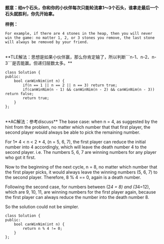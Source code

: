 **题意：给n个石头，你和你的小伙伴每次只能轮流拿1～3个石头，谁拿走最后一个石头就胜利，你先开始拿。**

**样例：**
```
For example, if there are 4 stones in the heap, then you will never win the game: no matter 1, 2, or 3 stones you remove, the last stone will always be removed by your friend.
```
<br/>
**TLE解法：思想是如果小伙伴赢，那么你肯定输了，所以判断```n-1、n-2、n-3```是否能赢。但递归层数太多。**

```
class Solution {
public:
    bool canWinNim(int n) {
        if(n == 1 || n == 2 || n == 3) return true;
        if(canWinNim(n - 1) && canWinNim(n - 2) && canWinNim(n - 3)) return false;
        return true;
    }
};
```
<br/>
**AC解法：参考discuss**
The base case: when n = 4, as suggested by the hint from the problem, no matter which number that that first player, the second player would always be able to pick the remaining number.

For 1* 4 < n < 2 * 4, (n = 5, 6, 7), the first player can reduce the initial number into 4 accordingly, which will leave the death number 4 to the second player. i.e. The numbers 5, 6, 7 are winning numbers for any player who got it first.

Now to the beginning of the next cycle, n = 8, no matter which number that the first player picks, it would always leave the winning numbers (5, 6, 7) to the second player. Therefore, 8 % 4 == 0, again is a death number.

Following the second case, for numbers between (2*4 = 8) and (3*4=12), which are 9, 10, 11, are winning numbers for the first player again, because the first player can always reduce the number into the death number 8.

So the solution could not be simpler.
```
class Solution {
public:
    bool canWinNim(int n) {
        return n % 4 != 0;
    }
};
```

